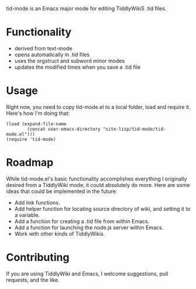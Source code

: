 tid-mode is an Emacs major mode for editing TiddlyWiki5 .tid files.

# Functionality

* derived from text-mode
* opens automatically in .tid files
* uses the orgstruct and subword minor modes
* updates the modified times when you save a .tid file

# Usage

Right now, you need to copy tid-mode.el to a local folder, load
and require it. Here's how I'm doing that:

    (load (expand-file-name
            (concat user-emacs-directory "site-lisp/tid-mode/tid-mode.el")))
    (require 'tid-mode)

# Roadmap

While tid-mode.el's basic functionality accomplishes everything I
originally desired from a TiddlyWiki mode, it could absolutely do
more. Here are some ideas that could be implemented in the future:

* Add link functions.
* Add helper function for locating source directory of wiki, and
  setting it to a variable.
* Add a function for creating a .tid file from within Emacs.
* Add a function for launching the node.js server within Emacs.
* Work with other kinds of TiddlyWikis.

# Contributing

If you are using TiddlyWiki and Emacs, I welcome suggestions, pull
requests, and the like.



